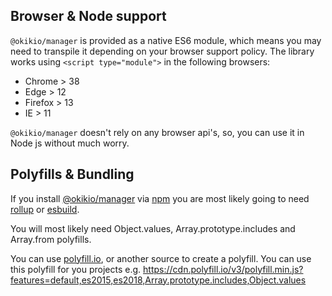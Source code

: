 ## Browser & Node support

`@okikio/manager` is provided as a native ES6 module, which means you may need to transpile it depending on your browser support policy. The library works using `<script type="module">` in the following browsers:

- Chrome > 38
- Edge > 12
- Firefox > 13
- IE > 11

`@okikio/manager` doesn't rely on any browser api's, so, you can use it in Node js without much worry.

## Polyfills & Bundling

If you install [@okikio/manager](https://www.skypack.dev/view/@okikio/manager) via [npm](https://www.npmjs.com/package/@okikio/manager) you are most likely going to need [rollup](https://rollupjs.org/) or [esbuild](https://esbuild.github.io/).

You will most likely need Object.values, Array.prototype.includes and Array.from polyfills.

You can use [polyfill.io](https://polyfill.io/), or another source to create a polyfill. You can use this polyfill for you projects e.g. <https://cdn.polyfill.io/v3/polyfill.min.js?features=default,es2015,es2018,Array.prototype.includes,Object.values>